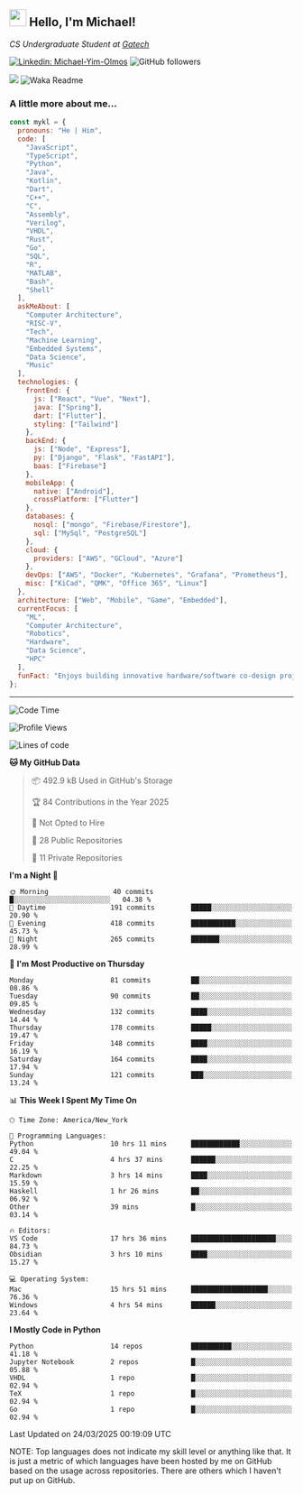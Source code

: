 <h2><img src="https://emojis.slackmojis.com/emojis/images/1531849430/4246/blob-sunglasses.gif?1531849430" width="30"/> Hello, I'm Michael!</h2>
<p><em>CS Undergraduate Student at <a href="https://www.gatech.edu/">Gatech</em></p>

[![Linkedin: Michael-Yim-Olmos](https://img.shields.io/badge/-mykl-blue?style=flat-square&logo=Linkedin&logoColor=white&link=https://www.linkedin.com/in/michael-yim-olmos/)](https://www.linkedin.com/in/michael-yim-olmos/)
![GitHub followers](https://img.shields.io/github/followers/MyKl-Y?label=Follow&style=social)
<!--[![website](https://img.shields.io/badge/Website-46a2f1.svg?&style=flat-square&logo=Google-Chrome&logoColor=white&link=https://anmolsingh.me/)](https://anmolsingh.me/)-->
![](https://visitor-badge.glitch.me/badge?page_id=anmol098.anmol098)
![Waka Readme](https://github.com/anmol098/anmol098/workflows/Waka%20Readme/badge.svg)

<!--👇 Hit in your console or terminal to connect with me.

```bash
npx anmol
```
**👆 This command line tool can be found at [npx anmol](https://github.com/anmol098/npx_card)**-->

### A little more about me...  

```javascript
const mykl = {
  pronouns: "He | Him",
  code: [
    "JavaScript",
    "TypeScript",
    "Python",
    "Java",
    "Kotlin",
    "Dart",
    "C++",
    "C",
    "Assembly",
    "Verilog",
    "VHDL",
    "Rust",
    "Go",
    "SQL",
    "R",
    "MATLAB",
    "Bash",
    "Shell"
  ],
  askMeAbout: [
    "Computer Architecture",
    "RISC-V",
    "Tech",
    "Machine Learning",
    "Embedded Systems",
    "Data Science",
    "Music"
  ],
  technologies: {
    frontEnd: {
      js: ["React", "Vue", "Next"],
      java: ["Spring"],
      dart: ["Flutter"],
      styling: ["Tailwind"]
    },
    backEnd: {
      js: ["Node", "Express"],
      py: ["Django", "Flask", "FastAPI"],
      baas: ["Firebase"]
    },
    mobileApp: {
      native: ["Android"],
      crossPlatform: ["Flutter"]
    },
    databases: {
      nosql: ["mongo", "Firebase/Firestore"],
      sql: ["MySql", "PostgreSQL"]
    },
    cloud: {
      providers: ["AWS", "GCloud", "Azure"]
    },
    devOps: ["AWS", "Docker", "Kubernetes", "Grafana", "Prometheus"],
    misc: ["KiCad", "QMK", "Office 365", "Linux"]
  },
  architecture: ["Web", "Mobile", "Game", "Embedded"],
  currentFocus: [
    "ML",
    "Computer Architecture",
    "Robotics",
    "Hardware",
    "Data Science",
    "HPC"
  ],
  funFact: "Enjoys building innovative hardware/software co-design projects and exploring robotics."
};

```

---
<!--START_SECTION:waka-->
![Code Time](http://img.shields.io/badge/Code%20Time-439%20hrs%2054%20mins-blue)

![Profile Views](http://img.shields.io/badge/Profile%20Views-3-blue)

![Lines of code](https://img.shields.io/badge/From%20Hello%20World%20I%27ve%20Written-18.8%20million%20lines%20of%20code-blue)

**🐱 My GitHub Data** 

> 📦 492.9 kB Used in GitHub's Storage 
 > 
> 🏆 84 Contributions in the Year 2025
 > 
> 🚫 Not Opted to Hire
 > 
> 📜 28 Public Repositories 
 > 
> 🔑 11 Private Repositories 
 > 
**I'm a Night 🦉** 

```text
🌞 Morning                40 commits          █░░░░░░░░░░░░░░░░░░░░░░░░   04.38 % 
🌆 Daytime                191 commits         █████░░░░░░░░░░░░░░░░░░░░   20.90 % 
🌃 Evening                418 commits         ███████████░░░░░░░░░░░░░░   45.73 % 
🌙 Night                  265 commits         ███████░░░░░░░░░░░░░░░░░░   28.99 % 
```
📅 **I'm Most Productive on Thursday** 

```text
Monday                   81 commits          ██░░░░░░░░░░░░░░░░░░░░░░░   08.86 % 
Tuesday                  90 commits          ██░░░░░░░░░░░░░░░░░░░░░░░   09.85 % 
Wednesday                132 commits         ████░░░░░░░░░░░░░░░░░░░░░   14.44 % 
Thursday                 178 commits         █████░░░░░░░░░░░░░░░░░░░░   19.47 % 
Friday                   148 commits         ████░░░░░░░░░░░░░░░░░░░░░   16.19 % 
Saturday                 164 commits         ████░░░░░░░░░░░░░░░░░░░░░   17.94 % 
Sunday                   121 commits         ███░░░░░░░░░░░░░░░░░░░░░░   13.24 % 
```


📊 **This Week I Spent My Time On** 

```text
🕑︎ Time Zone: America/New_York

💬 Programming Languages: 
Python                   10 hrs 11 mins      ████████████░░░░░░░░░░░░░   49.04 % 
C                        4 hrs 37 mins       ██████░░░░░░░░░░░░░░░░░░░   22.25 % 
Markdown                 3 hrs 14 mins       ████░░░░░░░░░░░░░░░░░░░░░   15.59 % 
Haskell                  1 hr 26 mins        ██░░░░░░░░░░░░░░░░░░░░░░░   06.92 % 
Other                    39 mins             █░░░░░░░░░░░░░░░░░░░░░░░░   03.14 % 

🔥 Editors: 
VS Code                  17 hrs 36 mins      █████████████████████░░░░   84.73 % 
Obsidian                 3 hrs 10 mins       ████░░░░░░░░░░░░░░░░░░░░░   15.27 % 

💻 Operating System: 
Mac                      15 hrs 51 mins      ███████████████████░░░░░░   76.36 % 
Windows                  4 hrs 54 mins       ██████░░░░░░░░░░░░░░░░░░░   23.64 % 
```

**I Mostly Code in Python** 

```text
Python                   14 repos            ██████████░░░░░░░░░░░░░░░   41.18 % 
Jupyter Notebook         2 repos             █░░░░░░░░░░░░░░░░░░░░░░░░   05.88 % 
VHDL                     1 repo              █░░░░░░░░░░░░░░░░░░░░░░░░   02.94 % 
TeX                      1 repo              █░░░░░░░░░░░░░░░░░░░░░░░░   02.94 % 
Go                       1 repo              █░░░░░░░░░░░░░░░░░░░░░░░░   02.94 % 
```




 Last Updated on 24/03/2025 00:19:09 UTC
<!--END_SECTION:waka-->

NOTE: Top languages does not indicate my skill level or anything like that. It is just a metric of which languages have been hosted by me on GitHub based on the usage across repositories. There are others which I haven't put up on GitHub.
